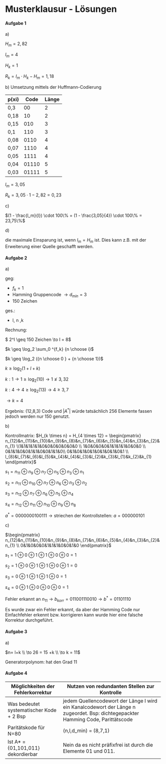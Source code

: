 # Musterklausur - Lösungen

#### Aufgabe 1

a)

$H_m = 2,82$

$l_m = 4$

$H_k = 1$

$R_k = l_m \cdot H_k - H_m = 1,18$



b) Umsetzung mittels der Huffmann-Codierung

| p(xi) | Code  | Länge |
| ----- | ----- | ----- |
| 0,3   | 00    | 2     |
| 0,18  | 10    | 2     |
| 0,15  | 010   | 3     |
| 0,1   | 110   | 3     |
| 0,08  | 0110  | 4     |
| 0,07  | 1110  | 4     |
| 0,05  | 1111  | 4     |
| 0,04  | 01110 | 5     |
| 0,03  | 01111 | 5     |

$l_m = 3,05$

$R_k = 3,05 \cdot 1 - 2,82 = 0,23$



c)

$(1 - \frac{l_m}{l}) \cdot 100\% = (1 - \frac{3,05}{4}) \cdot 100\% = 23,75\%$​



d) 

die maximale Einsparung ist, wenn $l_m = H_m$ ist. Dies kann z.B. mit der Erweiterung einer Quelle geschafft werden.  ​ 



#### Aufgabe 2

a)

geg: 

- $f_k = 1$​
- Hamming Gruppencode $\to d_{min} = 3$
- 150 Zeichen

ges.:

- l, n ,k



Rechnung:

$ 2^l \geq 150 Zeichen \to l = 8$​



$k \geq \log_2 \sum_0 ^{f_k} {n \choose i}$

$k \geq \log_2 ({n \choose 0 } + {n \choose 1})$

$k \geq \log_2 (1 + l + k)$

$k:1 \to 1 \geq \log_2 (10) \to 1 \ngeq 3,32$

$k:4 \to 4 \geq \log_2 (13) \to 4 \geq 3,7$​

$\to k=4$



Ergebnis: (12,8,3) Code und $|A^*|$​ würde tatsächlich 256 Elemente fassen jedoch werden nur 150 genutzt.



b)

Kontrollmatrix: $H_{k \times n} = H_{4 \times 12} = \begin{pmatrix} n_{12}&n_{11}&n_{10}&n_{9}&n_{8}&n_{7}&n_{6}&n_{5}&n_{4}&n_{3}&n_{2}&n_{1} \\1&1&1&1&1&0&0&0&0&0&0&0 \\ 1&0&0&0&0&1&1&1&1&0&0&0 \\ 0&1&1&0&0&1&1&0&0&1&1&0\\ 0&1&0&1&0&1&0&1&0&1&0&1 \\ l_{8}&l_{7}&l_{6}&l_{5}&k_{4}&l_{4}&l_{3}&l_{2}&k_{3}&l_{1}&k_{2}&k_{1} \end{pmatrix}$



$s_1 = n_{11} \oplus n_{9} \oplus n_{7} \oplus n_{5} \oplus n_{3} \oplus n_{1}$​

$s_2 = n_{11} \oplus n_{10} \oplus n_{7} \oplus n_{6} \oplus n_{3} \oplus n_{2}$

$s_3 = n_{12} \oplus n_{7} \oplus n_{6} \oplus n_{5} \oplus n_{4}$

$s_4 = n_{12} \oplus n_{11} \oplus n_{10} \oplus n_{9} \oplus n_{8}$



$a^* = 0000000100111 \to \mbox{striechen der Kontrollstellen: } a = 000000101$​​



c)

$\begin{pmatrix} n_{12}&n_{11}&n_{10}&n_{9}&n_{8}&n_{7}&n_{6}&n_{5}&n_{4}&n_{3}&n_{2}&n_{1} \\ 0&1&0&0&0&1&1&1&0&0&1&0 \end{pmatrix}$

$s_1 = 1 \oplus 0 \oplus 1 \oplus 1 \oplus 0 \oplus 0 = 1$

$s_2 = 1 \oplus 0 \oplus 1 \oplus 1 \oplus 0 \oplus 1 = 0$

$s_3 = 0 \oplus 1 \oplus 1 \oplus 1 \oplus 0 = 1$

$s_4 = 0 \oplus 1 \oplus 0 \oplus 0 \oplus 0 = 1$



Fehler erkannt an $n_{11} \to b_{korr} = 011001110010 \to b^* = 01101110$​​   

Es wurde zwar ein Fehler erkannt, da aber der Hamming Code nur Einfachfehler erkennt bzw. korrigieren kann wurde hier eine falsche Korrektur durchgeführt.



#### Aufgabe 3

a)

$n= l+k \\ \to 26 = 15 +k \\ \to k = 11$

Generatorpolynom: hat den Grad 11 



#### Aufgabe 4

| Möglichkeiten der Fehlerkorrektur        | Nutzen von redundanten Stellen zur Kontrolle                 |
| ---------------------------------------- | ------------------------------------------------------------ |
| Was bedeutet systematischer Kode + 2 Bsp | jedem Quellencodewort der Länge l wird ein Kanalcodewort der Länge n zugeordet. Bsp: dichtegepackter Hamming Code, Parittätscode |
| Paritätskode für N=80                    | (n,l,d_min) = (8,7,1)                                        |
| Ist A* = {01,101,011} dekordierbar       | Nein da es nicht präfixfrei ist durch die Elemente 01 und 011. |













